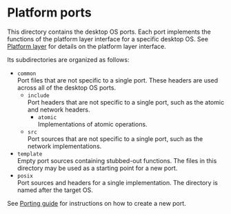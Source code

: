 # Platform ports

This directory contains the desktop OS ports. Each port implements the functions of the platform layer interface for a specific desktop OS. See [Platform layer](https://docs.aws.amazon.com/freertos/latest/lib-ref/c-sdk/platform/index.html) for details on the platform layer interface.

Its subdirectories are organized as follows:
- `common` <br>
  Port files that are not specific to a single port. These headers are used across all of the desktop OS ports.
  - `include` <br>
    Port headers that are not specific to a single port, such as the atomic and network headers.
    - `atomic` <br>
      Implementations of atomic operations.
  - `src` <br>
    Port sources that are not specific to a single port, such as the network implementations.
- `template` <br>
  Empty port sources containing stubbed-out functions. The files in this directory may be used as a starting point for a new port.
- `posix` <br>
  Port sources and headers for a single implementation. The directory is named after the target OS.

See [Porting guide](https://docs.aws.amazon.com/freertos/latest/lib-ref/c-sdk/main/guide_developer_porting.html) for instructions on how to create a new port.
